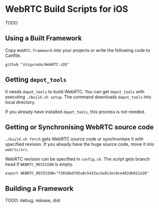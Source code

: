 # WebRTC Build Scripts for iOS

TODO

## Using a Built Framework

Copy `WebRTC.framework` into your projects or write the following code to Cartfile.

```
github "shiguredo/WebRTC-iOS"
```

## Getting `depot_tools`

It needs `depot_tools` to build WebRTC.
You can get `depot_tools` with executing `./build.sh setup`.
The command downloads `depot_tools` into local directory.

If you already have installed `depot_tools`, this process is not needed.

## Getting or Synchronising WebRTC source code

`./build.sh fetch` gets WebRTC source code or synchronises it with specified revision.
If you already have the huge source code, move it into `webrtc/src`.

WebRTC revision can be specified in `config.sh`.
The script gets branch head if `WEBRTC_REVISION` is empty.

```
export WEBRTC_REVISION="f3010bdf85a0c5432acda813ec8ce402db811e20"
```

## Building a Framework

TODO: debug, release, dist
